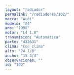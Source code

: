 ```yaml
---
layout: "radiador"
permalink: "/radiadores/102/"
marca: "Audi"
modelo: "A4"
ano: "1998"
motor: "L4 1.8"
transmision: "Automática"
parte: "432631"
clima: "Con clima"
alto: "24 7/8"
ancho: "15 3/4"
observaciones: ""
id: "102"
---
```



